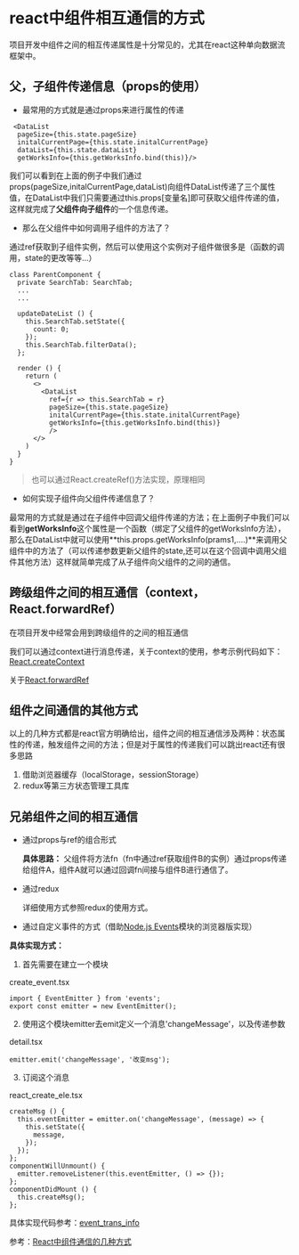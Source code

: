 # react中组件相互通信的方式
项目开发中组件之间的相互传递属性是十分常见的，尤其在react这种单向数据流框架中。

## 父，子组件传递信息（props的使用）

- 最常用的方式就是通过props来进行属性的传递
```
 <DataList
  pageSize={this.state.pageSize}
  initalCurrentPage={this.state.initalCurrentPage}
  dataList={this.state.dataList} 
  getWorksInfo={this.getWorksInfo.bind(this)}/>
```
我们可以看到在上面的例子中我们通过props(pageSize,initalCurrentPage,dataList)向组件DataList传递了三个属性值，在DataList中我们只需要通过this.props[变量名]即可获取父组件传递的值，这样就完成了**父组件向子组件**的一个信息传递。

- 那么在父组件中如何调用子组件的方法了？

通过ref获取到子组件实例，然后可以使用这个实例对子组件做很多是（函数的调用，state的更改等等...）
```
class ParentComponent {
  private SearchTab: SearchTab;
  ...
  ...

  updateDateList () {
    this.SearchTab.setState({
      count: 0;
    });
    this.SearchTab.filterData();
  };

  render () {
    return (
      <>
        <DataList
          ref={r => this.SearchTab = r} 
          pageSize={this.state.pageSize}
          initalCurrentPage={this.state.initalCurrentPage}
          getWorksInfo={this.getWorksInfo.bind(this)}
          />
      </>
    )
  }
}
```
> 也可以通过React.createRef()方法实现，原理相同

- 如何实现子组件向父组件传递信息了？

最常用的方式就是通过在子组件中回调父组件传递的方法；在上面例子中我们可以看到**getWorksInfo**这个属性是一个函数（绑定了父组件的getWorksInfo方法），那么在DataList中就可以使用**this.props.getWorksInfo(prams1,....)**来调用父组件中的方法了（可以传递参数更新父组件的state,还可以在这个回调中调用父组件其他方法）这样就简单完成了从子组件向父组件的之间的通信。

## 跨级组件之间的相互通信（context，React.forwardRef）

在项目开发中经常会用到跨级组件的之间的相互通信

我们可以通过context进行消息传递，关于context的使用，参考示例代码如下：[React.createContext](<https://github.com/EvalGitHub/webpack_reactJS/blob/master/src/index.tsx>)

关于[React.forwardRef](<https://zh-hans.reactjs.org/docs/react-api.html#reactforwardref>)

## 组件之间通信的其他方式

以上的几种方式都是react官方明确给出，组件之间的相互通信涉及两种：状态属性的传递，触发组件之间的方法；但是对于属性的传递我们可以跳出react还有很多思路

1. 借助浏览器缓存（localStorage，sessionStorage）
2. redux等第三方状态管理工具库

## 兄弟组件之间的相互通信
- 通过props与ref的组合形式

  **具体思路：** 父组件将方法fn（fn中通过ref获取组件B的实例）通过props传递给组件A，组件A就可以通过回调fn间接与组件B进行通信了。

- 通过redux

  详细使用方式参照redux的使用方式。

- 通过自定义事件的方式（借助[Node.js Events](<https://www.npmjs.com/package/events>)模块的浏览器版实现）

**具体实现方式：**

1. 首先需要在建立一个模块

create_event.tsx
```
import { EventEmitter } from 'events';
export const emitter = new EventEmitter();
```
2. 使用这个模块emitter去emit定义一个消息'changeMessage'，以及传递参数

detail.tsx
```
emitter.emit('changeMessage', '改变msg');
```
3. 订阅这个消息

react_create_ele.tsx
```
createMsg () {
  this.eventEmitter = emitter.on('changeMessage', (message) => {
    this.setState({
      message,
    });
  });
};
componentWillUnmount() {
  emitter.removeListener(this.eventEmitter, () => {});
};
componentDidMount () {
  this.createMsg();
};
```
具体实现代码参考：[event_trans_info](<https://github.com/EvalGitHub/webpack_reactJS/tree/master/src/components/event_trans_info>) 


参考：[React中组件通信的几种方式](<https://segmentfault.com/a/1190000012361461?utm_source=tag-newest#articleHeader6>)
